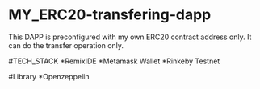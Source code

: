 # MY_ERC20-transfering-dapp
This DAPP is preconfigured with my own ERC20 contract address only. It can  do the transfer operation only.


#TECH_STACK
*RemixIDE
*Metamask Wallet
*Rinkeby Testnet


#Library
*Openzeppelin
